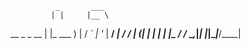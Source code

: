               _       ___  
             | |     |__ \ 
   __ _ _ __ | |_ ___   ) |
  / _` | '_ \| __/ __| / / 
 | (_| | | | | |_\__ \/ /_ 
  \__,_|_| |_|\__|___/____|
                           
                           
